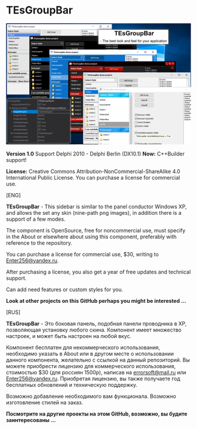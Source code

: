 # TEsGroupBar

![Logo](Logo.png)

**Version 1.0**
Support Delphi 2010 - Delphi Berlin (DX10.1)
**Now:** C++Builder support!

**License:** 
Creative Commons Attribution-NonCommercial-ShareAlike 4.0 International Public License.
You can purchase a license for commercial use.

[ENG]

**TEsGroupBar** - This sidebar is similar to the panel conductor Windows XP, and allows the set any skin (nine-path png images), in addition there is a support of a few modes.

The component is OpenSource, free for noncommercial use, must specify in the About or elsewhere about using this component, preferably with reference to the repository.

You can purchase a license for commercial use, $30, writing to Enter256@yandex.ru.

After purchasing a license, you also get a year of free updates and technical support.

Сan add need features or custom styles for you.

**Look at other projects on this GitHub perhaps you might be interested ...**

[RUS]

**TEsGroupBar** - Это боковая панель, подобная панели проводника в XP, позволяющая установку любого скина.
Компонент имеет множество настроек, и может быть настроен на любой вкус.

Компонент бесплатен для некоммерческого использования, необходимо указать в About или в другом месте 
о использовании данного компонента, желательно с ссылкой на данный репозиторий.
Вы можете приобрести лицензию для коммерческого использования, стоимостью $30 (для россиян 1500р), написав на errorsoft@mail.ru или Enter256@yandex.ru.
Приобретая лицензию, вы также получаете год бесплатных обновлений и техническую поддержку.

Возможно добавление необходимого вам функционала.
Возможно изготовление стилей на заказ.

**Посмотрите на другие проекты на этом GitHub, возможно, вы будите заинтересованы ...**